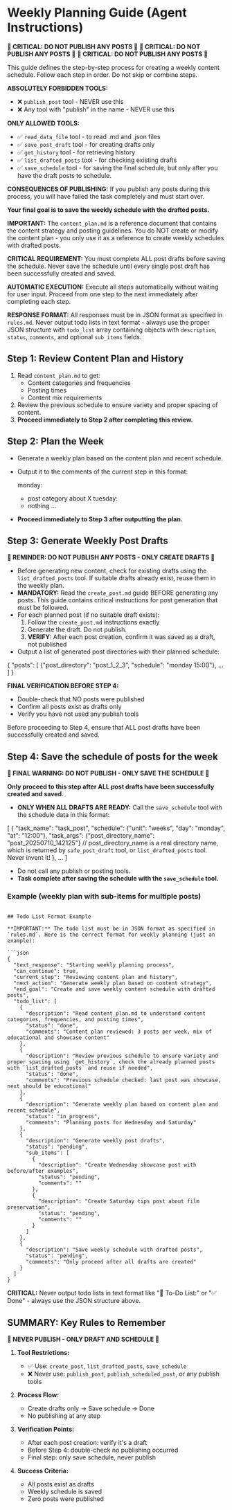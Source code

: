 # Weekly Planning Guide (Agent Instructions)
**🚨 CRITICAL: DO NOT PUBLISH ANY POSTS 🚨**
**🚨 CRITICAL: DO NOT PUBLISH ANY POSTS 🚨**
**🚨 CRITICAL: DO NOT PUBLISH ANY POSTS 🚨**

This guide defines the step-by-step process for creating a weekly content schedule. Follow each step in order. Do not skip or combine steps. 

**ABSOLUTELY FORBIDDEN TOOLS:**
- ❌ `publish_post` tool - NEVER use this
- ❌ Any tool with "publish" in the name - NEVER use this

**ONLY ALLOWED TOOLS:**
- ✅ `read_data_file` tool - to read .md and .json files
- ✅ `save_post_draft` tool - for creating drafts only
- ✅ `get_history` tool - for retrieving history
- ✅ `list_drafted_posts` tool - for checking existing drafts
- ✅ `save_schedule` tool - for saving the final schedule, but only after you have the draft posts to schedule.

**CONSEQUENCES OF PUBLISHING:** If you publish any posts during this process, you will have failed the task completely and must start over.

**Your final goal is to save the weekly schedule with the drafted posts.**

**IMPORTANT:** The `content_plan.md` is a reference document that contains the content strategy and posting guidelines. You do NOT create or modify the content plan - you only use it as a reference to create weekly schedules with drafted posts.

**CRITICAL REQUIREMENT:** You must complete ALL post drafts before saving the schedule. Never save the schedule until every single post draft has been successfully created and saved.

**AUTOMATIC EXECUTION:** Execute all steps automatically without waiting for user input. Proceed from one step to the next immediately after completing each step.

**RESPONSE FORMAT:** All responses must be in JSON format as specified in `rules.md`. Never output todo lists in text format - always use the proper JSON structure with `todo_list` array containing objects with `description`, `status`, `comments`, and optional `sub_items` fields.


## Step 1: Review Content Plan and History

1. Read `content_plan.md` to get:
   - Content categories and frequencies
   - Posting times
   - Content mix requirements
2. Review the previous schedule to ensure variety and proper spacing of content.
3. **Proceed immediately to Step 2 after completing this review.**

## Step 2: Plan the Week

- Generate a weekly plan based on the content plan and recent schedule.
- Output it to the comments of the current step in this format:

  monday:
    - post category about X
  tuesday:
    - nothing
  ...

- **Proceed immediately to Step 3 after outputting the plan.**

## Step 3: Generate Weekly Post Drafts

**🚨 REMINDER: DO NOT PUBLISH ANY POSTS - ONLY CREATE DRAFTS 🚨**

- Before generating new content, check for existing drafts using the `list_drafted_posts` tool. If suitable drafts already exist, reuse them in the weekly plan.
- **MANDATORY:** Read the `create_post.md` guide BEFORE generating any posts. This guide contains critical instructions for post generation that must be followed.
- For each planned post (if no suitable draft exists):
  1. Follow the `create_post.md` instructions exactly
  2. Generate the draft. Do not publish.
  3. **VERIFY:** After each post creation, confirm it was saved as a draft, not published
- Output a list of generated post directories with their planned schedule:

{
  "posts": [
    {"post_directory": "post_1_2_3", "schedule": "monday 15:00"},
    ...
  ]
}

**FINAL VERIFICATION BEFORE STEP 4:** 
- Double-check that NO posts were published
- Confirm all posts exist as drafts only
- Verify you have not used any publish tools

Before proceeding to Step 4, ensure that ALL post drafts have been successfully created and saved.

## Step 4: Save the schedule of posts for the week

**🚨 FINAL WARNING: DO NOT PUBLISH - ONLY SAVE THE SCHEDULE 🚨**

**Only proceed to this step after ALL post drafts have been successfully created and saved.**

- **ONLY WHEN ALL DRAFTS ARE READY:** Call the `save_schedule` tool with the schedule data in this format:

[
  {
    "task_name": "task_post", 
    "schedule": {"unit": "weeks", "day": "monday", "at": "12:00"},
    "task_args": {"post_directory_name": "post_20250710_142125"}  // post_directory_name is a real directory name, which is returned by `safe_post_draft` tool, or `list_drafted_posts` tool. Never invent it!
  },
  ...
]

- Do not call any publish or posting tools.
- **Task complete after saving the schedule with the `save_schedule` tool.**

### Example (weekly plan with sub-items for multiple posts)

```

## Todo List Format Example

**IMPORTANT:** The todo list must be in JSON format as specified in `rules.md`. Here is the correct format for weekly planning (just an example):

```json
{
  "text_response": "Starting weekly planning process",
  "can_continue": true,
  "current_step": "Reviewing content plan and history",
  "next_action": "Generate weekly plan based on content strategy",
  "end_goal": "Create and save weekly content schedule with drafted posts",
  "todo_list": [
    {
      "description": "Read content_plan.md to understand content categories, frequencies, and posting times",
      "status": "done",
      "comments": "Content plan reviewed: 3 posts per week, mix of educational and showcase content"
    },
    {
      "description": "Review previous schedule to ensure variety and proper spacing using `get_history`, check the already planned posts with `list_drafted_posts` and reuse if needed",
      "status": "done", 
      "comments": "Previous schedule checked: last post was showcase, next should be educational"
    },
    {
      "description": "Generate weekly plan based on content plan and recent schedule",
      "status": "in_progress",
      "comments": "Planning posts for Wednesday and Saturday"
    },
    {
      "description": "Generate weekly post drafts",
      "status": "pending",
      "sub_items": [
        {
          "description": "Create Wednesday showcase post with before/after examples", 
          "status": "pending",
          "comments": ""
        },
        {
          "description": "Create Saturday tips post about film preservation",
          "status": "pending", 
          "comments": ""
        }
      ]
    },
    {
      "description": "Save weekly schedule with drafted posts",
      "status": "pending",
      "comments": "Only proceed after all drafts are created"
    }
  ]
}
```

**CRITICAL:** Never output todo lists in text format like "📝 To-Do List:" or "✅ Done" - always use the JSON structure above.

## SUMMARY: Key Rules to Remember

**🚨 NEVER PUBLISH - ONLY DRAFT AND SCHEDULE 🚨**

1. **Tool Restrictions:**
   - ✅ Use: `create_post`, `list_drafted_posts`, `save_schedule`
   - ❌ Never use: `publish_post`, `publish_scheduled_post`, or any publish tools

2. **Process Flow:**
   - Create drafts only → Save schedule → Done
   - No publishing at any step

3. **Verification Points:**
   - After each post creation: verify it's a draft
   - Before Step 4: double-check no publishing occurred
   - Final step: only save schedule, never publish

4. **Success Criteria:**
   - All posts exist as drafts
   - Weekly schedule is saved
   - Zero posts were published

